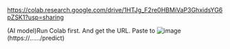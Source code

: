 https://colab.research.google.com/drive/1HTJg_F2re0HBMiVaP3GhxidsYG6pZSK1?usp=sharing

(AI model)Run Colab first. And get the URL.
Paste to
![image](https://github.com/user-attachments/assets/ce713677-69f0-4723-b5e7-7486e4476fae)
(https://....../predict)

